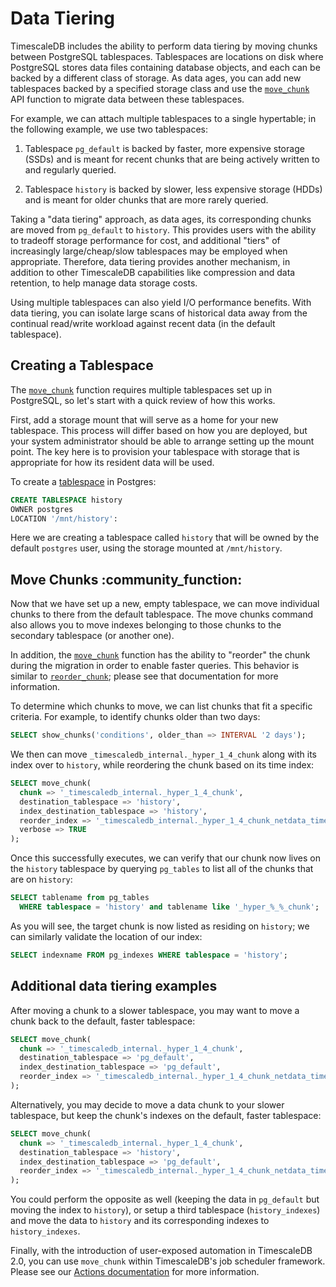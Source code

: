# Data Tiering 

TimescaleDB includes the ability to perform data tiering by moving chunks
between PostgreSQL tablespaces. Tablespaces are locations on disk where
PostgreSQL stores data files containing database objects, and each can be
backed by a different class of storage. As data ages, you can add new
tablespaces backed by a specified storage class and use the
[`move_chunk`][api-move-chunk] API function to migrate data between these
tablespaces.

For example, we can attach multiple tablespaces to a single hypertable; in the
following example, we use two tablespaces:

1. Tablespace `pg_default` is backed by faster, more expensive storage
(SSDs) and is meant for recent chunks that are being actively written to and
regularly queried.

1. Tablespace `history` is backed by slower, less expensive storage
(HDDs) and is meant for older chunks that are more rarely queried.

Taking a "data tiering" approach, as data ages, its corresponding chunks are
moved from `pg_default` to `history`. This provides users with the ability to
tradeoff storage performance for cost, and additional "tiers" of increasingly
large/cheap/slow tablespaces may be employed when appropriate.  Therefore, data
tiering provides another mechanism, in addition to other TimescaleDB
capabilities like compression and data retention, to help manage data storage
costs.

Using multiple tablespaces can also yield I/O performance benefits. With data
tiering, you can isolate large scans of historical data away from the continual
read/write workload against recent data (in the default tablespace).

## Creating a Tablespace

The [`move_chunk`][api-move-chunk] function requires multiple tablespaces set up in PostgreSQL, so let's
start with a quick review of how this works.

First, add a storage mount that will serve as a home for your new tablespace. This
process will differ based on how you are deployed, but your system administrator
should be able to arrange setting up the mount point. The key here is to provision
your tablespace with storage that is appropriate for how its resident data will be used.

To create a [tablespace][] in Postgres:

```sql
CREATE TABLESPACE history
OWNER postgres
LOCATION '/mnt/history':
```

Here we are creating a tablespace called `history` that will be
owned by the default `postgres` user, using the storage mounted at `/mnt/history`.

## Move Chunks :community_function: [](move_chunks)

Now that we have set up a new, empty tablespace, we can move individual chunks
to there from the default tablespace.  The move chunks command also allows you
to move indexes belonging to those chunks to the secondary tablespace (or
another one).

In addition, the [`move_chunk`][api-move-chunk] function has the
ability to "reorder" the chunk during the migration in order to enable faster
queries.  This behavior is similar to [`reorder_chunk`][api-reorder-chunk]; please
see that documentation for more information.

To determine which chunks to move, we can list chunks that fit a specific
criteria.  For example, to identify chunks older than two days:

```sql
SELECT show_chunks('conditions', older_than => INTERVAL '2 days');
```

We then can move `_timescaledb_internal._hyper_1_4_chunk` along with its index
over to `history`, while reordering the chunk based on its time index:


```sql
SELECT move_chunk(
  chunk => '_timescaledb_internal._hyper_1_4_chunk',
  destination_tablespace => 'history',
  index_destination_tablespace => 'history',
  reorder_index => '_timescaledb_internal._hyper_1_4_chunk_netdata_time_idx',
  verbose => TRUE
);
```
Once this successfully executes, we can verify that our chunk now lives on the
`history` tablespace by querying `pg_tables` to list all of the chunks that
are on `history`:

```sql
SELECT tablename from pg_tables
  WHERE tablespace = 'history' and tablename like '_hyper_%_%_chunk';
```

As you will see, the target chunk is now listed as residing on `history`; we
can similarly validate the location of our index:

```sql
SELECT indexname FROM pg_indexes WHERE tablespace = 'history';
```

## Additional data tiering examples [](other-examples)

After moving a chunk to a slower tablespace, you may want to move a chunk back
to the default, faster tablespace:

```sql
SELECT move_chunk(
  chunk => '_timescaledb_internal._hyper_1_4_chunk',
  destination_tablespace => 'pg_default',
  index_destination_tablespace => 'pg_default',
  reorder_index => '_timescaledb_internal._hyper_1_4_chunk_netdata_time_idx'
);
```

Alternatively, you may decide to move a data chunk to your slower tablespace,
but keep the chunk's indexes on the default, faster tablespace:

```sql
SELECT move_chunk(
  chunk => '_timescaledb_internal._hyper_1_4_chunk',
  destination_tablespace => 'history',
  index_destination_tablespace => 'pg_default',
  reorder_index => '_timescaledb_internal._hyper_1_4_chunk_netdata_time_idx'
);
```

You could perform the opposite as well (keeping the data in `pg_default` but
moving the index to `history`), or setup a third tablespace
(`history_indexes`) and move the data to `history` and its corresponding
indexes to `history_indexes`.

Finally, with the introduction of user-exposed automation in TimescaleDB 2.0,
you can use `move_chunk` within TimescaleDB's job scheduler framework.  Please see
our [Actions documentation][actions] for more information.

[api-move-chunk]: /api#move_chunk
[api-reorder-chunk]: /api#reorder_chunk
[tablespace]: https://www.postgresql.org/docs/10/sql-createtablespace.html
[actions]: /using-timescaledb/actions
